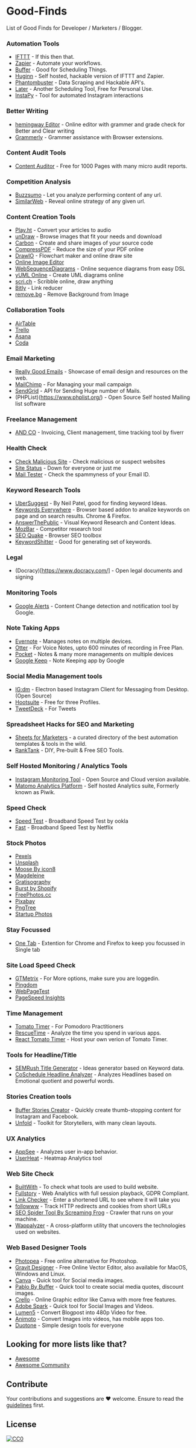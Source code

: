 # Good-Finds
List of Good Finds for Developer / Marketers / Blogger.

### Automation Tools
 - [IFTTT](https://ifttt.com/) - If this then that.
 - [Zapier](https://zapier.com/) - Automate your workflows.
 - [Buffer](https://www.buffer.com) - Good for Scheduling Things.
 - [Huginn](https://github.com/huginn/huginn) - Self hosted, hackable version of IFTTT and Zapier.
 - [Phantombuster](https://phantombuster.com) - Data Scraping and Hackable API's.
 - [Later](https://later.com/) - Another Scheduling Tool, Free for Personal Use.
 - [InstaPy](https://github.com/timgrossmann/InstaPy/) - Tool for automated Instagram interactions

### Better Writing
- [hemingway Editor](http://hemingwayapp.com/) - Online editor with grammer and grade check for Better and Clear writing
- [Grammerly](http://grammerly.com/) - Grammer assistance with Browser extensions.

### Content Audit Tools
 - [Content Auditor](https://onpointsuite.ca/contentauditor/) - Free for 1000 Pages with many micro audit reports.

### Competition Analysis
- [Buzzsumo](https://app.buzzsumo.com/research/content) - Let you analyze performing content of any url.
- [SimilarWeb](https://www.similarweb.com) - Reveal online strategy of any given url.

### Content Creation Tools
- [Play.ht](https://play.ht/) - Convert your articles to audio
- [unDraw](https://undraw.co/illustrations) - Browse images that fit your needs and download
- [Carbon](https://carbon.now.sh/) - Create and share images of your source code
- [CompressPDF](https://smallpdf.com/compress-pdf) - Reduce the size of your PDF online
- [DrawIO](https://www.draw.io/) - Flowchart maker and online draw site
- [Online Image Editor](http://www.online-image-editor.com/)
- [WebSequenceDiagrams](https://www.websequencediagrams.com/) - Online sequence diagrams from easy DSL
- [yUML Online](http://yuml.me/) - Create UML diagrams online
- [scri.ch](https://scri.ch/) - Scribble online, draw anything
- [Bitly](https://bitly.com/) - Link reducer
- [remove.bg](https://www.remove.bg/) - Remove Background from Image

### Collaboration Tools
- [AirTable](https://airtable.com/) 
- [Trello](https://trello.com/)
- [Asana](https://asana.com/)
- [Coda](https://coda.io/)

### Email Marketing
 - [Really Good Emails](https://reallygoodemails.com/) - Showcase of email design and resources on the web.
 - [MailChimp](https://mailchimp.com/) - For Managing your mail campaign
 - [SendGrid](https://sendgrid.com/) - API for Sending Huge number of Mails.
 - (PHPList)(https://www.phplist.org/) - Open Source Self hosted Mailing list software
 
 ### Freelance Management
 - [AND CO](https://www.and.co/) - Invoicing, Client management, time tracking tool by fiverr
 
### Health Check
- [Check Malicious Site](http://vurldissect.co.uk/) - Check malicious or suspect websites 
- [Site Status](http://downforeveryoneorjustme.com/) - Down for everyone or just me
- [Mail Tester](https://www.mail-tester.com/) - Check the spammyness of your Email ID. 
 
### Keyword Research Tools
- [UberSuggest](https://neilpatel.com/ubersuggest/) - By Neil Patel, good for finding keyword Ideas.
- [Keywords Everywhere](https://keywordseverywhere.com) - Browser based addon to analize keywords on page and on search results. Chrome & Firefox.
- [AnswerThePublic](https://answerthepublic.com) - Visual Keyword Research and Content Ideas.
- [MozBar](https://chrome.google.com/webstore/detail/mozbar/eakacpaijcpapndcfffdgphdiccmpknp?hl=en) - Competitor research tool
- [SEO Quake](https://chrome.google.com/webstore/detail/seoquake/akdgnmcogleenhbclghghlkkdndkjdjc) - Browser SEO toolbox
- [KeywordShitter](https://keywordshitter.com/) - Good for generating set of keywords.

### Legal
- (Docracy)[https://www.docracy.com/] - Open legal documents and signing

### Monitoring Tools
- [Google Alerts](https://www.google.com/alerts) - Content Change detection and notification tool by Google.

### Note Taking Apps
- [Evernote](https://evernote.com/) - Manages notes on multiple devices.
- [Otter](https://otter.ai) - For Voice Notes, upto 600 minutes of recording in Free Plan. 
- [Pocket](https://getpocket.com) - Notes & many more managements on multiple devices
- [Google Keep](https://www.google.com/keep/) - Note Keeping app by Google

### Social Media Management tools
- [IG:dm](https://igdm.me/) - Electron based Instagram Client for Messaging from Desktop. (Open Source)
- [Hootsuite](https://hootsuite.com/) - Free for three Profiles. 
- [TweetDeck](https://tweetdeck.twitter.com) - For Tweets

### Spreadsheet Hacks for SEO and Marketing
 - [Sheets for Marketers](https://sheetsformarketers.com/) - a curated directory of the best automation templates & tools in the wild. 
 - [RankTank](https://www.ranktank.org/) - DIY, Pre-built & Free SEO Tools.

### Self Hosted Monitoring / Analytics Tools
- [Instagram Monitoring Tool](https://igmonitoring.com/) - Open Source and Cloud version available.
- [Matomo Analytics Platform](https://matomo.org) - Self hosted Analytics suite, Formerly known as Piwik.

### Speed Check
- [Speed Test](http://www.speedtest.net/) - Broadband Speed Test by ookla
- [Fast](http://www.fast.net/) - Broadband Speed Test by Netflix

### Stock Photos
- [Pexels](https://www.pexels.com/) 
- [Unsplash](https://unsplash.com/)
- [Moose By icon8](https://icons8.com/)
- [Magdeleine](https://magdeleine.co/browse/)
- [Gratisography](https://gratisography.com)
- [Burst by Shopify](https://burst.shopify.com/)
- [FreePhotos.cc](https://freephotos.cc)
- [Pixabay](https://pixabay.com)
- [PngTree](https://pngtree.com)
- [Startup Photos](http://startupstockphotos.com)

### Stay Focussed
- [One Tab](https://www.one-tab.com/) - Extention for Chrome and Firefox to keep you focussed in Single tab

### Site Load Speed Check
- [GTMetrix](https://gtmetrix.com/) - For More options, make sure you are loggedin.
- [Pingdom](https://tools.pingdom.com/)
- [WebPageTest](https://www.webpagetest.org/) 
- [PageSpeed Insights](https://developers.google.com/speed/pagespeed/insights/)

### Time Management
- [Tomato Timer](https://tomato-timer.com/) - For Pomodoro Practitioners
- [RescueTime](https://www.rescuetime.com/) - Analyze the time you spend in various apps.
- [React Tomato Timer](https://github.com/sonnylazuardi/react-tomato-timer) - Host your own verion of Tomato Timer.

### Tools for Headline/Title  
- [SEMRush Title Generator](https://www.semrush.com/title-generator/) - Ideas generator based on Keyword data.
- [CoSchedule Headline Analyzer](https://coschedule.com/headline-analyzer) - Analyzes Headlines based on Emotional quotient and powerful words.

### Stories Creation tools
- [Buffer Stories Creator](https://buffer.com/stories-creator) - Quickly create thumb-stopping content for Instagram and Facebook.
- [Unfold](https://unfoldstori.es/) - Toolkit for Storytellers, with many clean layouts. 

### UX Analytics
- [AppSee](https://www.appsee.com/) - Analyzes user in-app behavior. 
- [UserHeat](https://en.userheat.com/) - Heatmap Analytics tool

### Web Site Check
- [BuiltWith](https://builtWith.com) - To check what tools are used to build website.
- [Fullstory](https://www.fullstory.com) - Web Analytics with full session playback, GDPR Compliant.
- [Link Checker](http://wheredoesthislinkgo.com/) - Enter a shortened URL to see where it will take you
- [followww](https://followww.co/) - Track HTTP redirects and cookies from short URLs
- [SEO Spider Tool By Screaming Frog](https://www.screamingfrog.co.uk/seo-spider) - Crawler that runs on your machine.
- [Wappalyzer](https://www.wappalyzer.com/) - A cross-platform utility that uncovers the technologies used on websites.

### Web Based Designer Tools 
- [Photopea](https://photopea.com) - Free online alternative for Photoshop.
- [Gravit Designer](https://designer.gravit.io/) - Free Online Vector Editor, also available for MacOS, Windows and Linux.
- [Canva](https://canva.com) - Quick tool for Social media images.
- [Pablo By Buffer](https://pablo.buffer.com/) - Quick tool to create social media quotes, discount images.
- [Crello](https://crello.com/) - Online Graphic editor like Canva with more free features.
- [Adobe Spark](https://spark.adobe.com/) - Quick tool for Social Images and Videos.
- [Lumen5](https://lumen5.com) - Convert Blogpost into 480p Video for free. 
- [Animoto](https://animoto.com/) - Convert Images into videos, has mobile apps too.
- [Duotone](https://duotone.shapefactory.co/) - Simple design tools for everyone

## Looking for more lists like that?
- [Awesome](https://github.com/sindresorhus/awesome)
- [Awesome Community](https://github.com/peterkokot/awesome-community)

## Contribute
Your contributions and suggestions are :heart: welcome. Ensure to read the [guidelines](https://github.com/deshabhishek007/Good-Finds/blob/master/CONTRIBUTING.md) first.

## License
[![CC0](https://licensebuttons.net/p/zero/1.0/88x31.png)](https://creativecommons.org/publicdomain/zero/1.0/)

